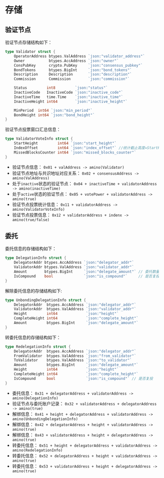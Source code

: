 # 存储

## 验证节点

验证节点存储结构如下：
```go
type Validator struct {
	OperatorAddress btypes.ValAddress `json:"validator_address"`
	Owner           btypes.AccAddress `json:"owner"`
	ConsPubKey      crypto.PubKey     `json:"consensus_pubkey"`
	BondTokens      btypes.BigInt     `json:"bond_tokens"`
	Description     Description       `json:"description"`
	Commission      Commission        `json:"commission"`

	Status         int8         `json:"status"`
	InactiveCode   InactiveCode `json:"inactive_code"`
	InactiveTime   time.Time    `json:"inactive_time"`
	InactiveHeight int64        `json:"inactive_height"`

	MinPeriod  int64 `json:"min_period"`
	BondHeight int64 `json:"bond_height"`
}
```

验证节点投票窗口汇总信息：
```go
type ValidatorVoteInfo struct {
	StartHeight         int64 `json:"start_height"`
	IndexOffset         int64 `json:"index_offset"` //统计截止高度=StartHeight+IndexOffset-1
	MissedBlocksCounter int64 `json:"missed_blocks_counter"`
}
```

- 验证节点信息： `0x01 + valAddress -> amino(Validator)`
- 验证节点地址与共识地址对应关系： `0x02 + consensusAddress -> amino(ValAddress)`
- 处于`inactive`状态的验证节点： `0x04 + inactiveTime + validatorAddress -> amino(inactiveTime)`
- 处于`active`状态的验证节点： `0x05 + votePower + validatorAddress -> amino(true)`
- 验证节点投票统计信息： `0x11 + validatorAddress -> amino(ValidatorVoteInfo)`
- 验证节点投票信息： `0x12 + validatorAddress + indenx -> amino(true/false)`

## 委托

委托信息的存储结构如下：
```go
type DelegationInfo struct {
	DelegatorAddr btypes.AccAddress `json:"delegator_addr"`
	ValidatorAddr btypes.ValAddress `json:"validator_addr"`
	Amount        btypes.BigInt     `json:"delegate_amount"` // 委托数量
	IsCompound    bool              `json:"is_compound"`     // 是否复投
}
```

解除委托信息的存储结构如下:
```go
type UnbondingDelegationInfo struct {
	DelegatorAddr  btypes.AccAddress `json:"delegator_addr"`
	ValidatorAddr  btypes.ValAddress `json:"validator_addr"`
	Height         int64             `json:"height"`
	CompleteHeight int64             `json:"complete_height"`
	Amount         btypes.BigInt     `json:"delegate_amount"`
}
```

转委托信息的存储结构如下：
```go
type RedelegationInfo struct {
	DelegatorAddr  btypes.AccAddress `json:"delegator_addr"`
	FromValidator  btypes.ValAddress `json:"from_validator"`
	ToValidator    btypes.ValAddress `json:"to_validator"`
	Amount         btypes.BigInt     `json:"delegate_amount"`
	Height         int64             `json:"height"`
	CompleteHeight int64             `json:"complete_height"`
	IsCompound     bool              `json:"is_compound"` // 是否复投
}
```

- 委托信息： `0x31 + delegatorAddress + validatorAddress -> amino(DelegationInfo)`
- 验证节点与委托账户记录： `0x32 + validatorAddress + delegatorAddress -> amino(true)`
- 解绑信息： `0x41 + height + delegatorAddress + validatorAddress -> amino(UnbondingDelegationInfo)`
- 解绑信息： `0x42 + delegatorAddress + height + validatorAddress -> amino(true)`
- 解绑信息： `0x43 + validatorAddress + height + delegatorAddress -> amino(true)`
- 转委托信息： `0x51 + height + delegatorAddress + validatorAddress -> amino(RedelegationInfo)`
- 转委托信息： `0x52 + delegatorAddress + height + validatorAddress -> amino(true)`
- 转委托信息： `0x53 + validatorAddress + height + delegatorAddress -> amino(true)`


